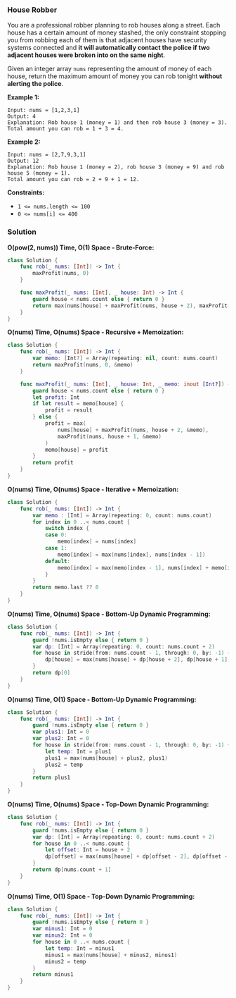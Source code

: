 
### House Robber

You are a professional robber planning to rob houses along a street. Each house has a certain amount of money stashed, the only constraint stopping you from robbing each of them is that adjacent houses have security systems connected and __it will automatically contact the police if two adjacent houses were broken into on the same night__.

Given an integer array `nums` representing the amount of money of each house, return the maximum amount of money you can rob tonight __without alerting the police__.

__Example 1:__
```
Input: nums = [1,2,3,1]
Output: 4
Explanation: Rob house 1 (money = 1) and then rob house 3 (money = 3).
Total amount you can rob = 1 + 3 = 4.
```
__Example 2:__
```
Input: nums = [2,7,9,3,1]
Output: 12
Explanation: Rob house 1 (money = 2), rob house 3 (money = 9) and rob house 5 (money = 1).
Total amount you can rob = 2 + 9 + 1 = 12.
```

__Constraints:__
* `1 <= nums.length <= 100`
* `0 <= nums[i] <= 400`

### Solution
__O(pow(2, nums)) Time, O(1) Space - Brute-Force:__
```Swift
class Solution {
    func rob(_ nums: [Int]) -> Int {
        maxProfit(nums, 0)
    }

    func maxProfit(_ nums: [Int], _ house: Int) -> Int {
        guard house < nums.count else { return 0 }
        return max(nums[house] + maxProfit(nums, house + 2), maxProfit(nums, house + 1))
    }
}
```
__O(nums) Time, O(nums) Space - Recursive + Memoization:__
```Swift
class Solution {
    func rob(_ nums: [Int]) -> Int {
        var memo: [Int?] = Array(repeating: nil, count: nums.count)
        return maxProfit(nums, 0, &memo)
    }

    func maxProfit(_ nums: [Int], _ house: Int, _ memo: inout [Int?]) -> Int {
        guard house < nums.count else { return 0 }
        let profit: Int
        if let result = memo[house] {
            profit = result
        } else {
            profit = max(
                nums[house] + maxProfit(nums, house + 2, &memo),
                maxProfit(nums, house + 1, &memo)
            )
            memo[house] = profit
        }
        return profit
    }
}
```
__O(nums) Time, O(nums) Space - Iterative + Memoization:__
```Swift
class Solution {
    func rob(_ nums: [Int]) -> Int {
        var memo : [Int] = Array(repeating: 0, count: nums.count)
        for index in 0 ..< nums.count {
            switch index {
            case 0:
                memo[index] = nums[index]
            case 1:
                memo[index] = max(nums[index], nums[index - 1])
            default:
                memo[index] = max(memo[index - 1], nums[index] + memo[index - 2])
            }
        }
        return memo.last ?? 0
    }
}
```
__O(nums) Time, O(nums) Space - Bottom-Up Dynamic Programming:__
```Swift
class Solution {
    func rob(_ nums: [Int]) -> Int {
        guard !nums.isEmpty else { return 0 }
        var dp: [Int] = Array(repeating: 0, count: nums.count + 2)
        for house in stride(from: nums.count - 1, through: 0, by: -1) {
            dp[house] = max(nums[house] + dp[house + 2], dp[house + 1])
        }
        return dp[0]
    }
}
```
__O(nums) Time, O(1) Space - Bottom-Up Dynamic Programming:__
```Swift
class Solution {
    func rob(_ nums: [Int]) -> Int {
        guard !nums.isEmpty else { return 0 }
        var plus1: Int = 0
        var plus2: Int = 0
        for house in stride(from: nums.count - 1, through: 0, by: -1) {
            let temp: Int = plus1
            plus1 = max(nums[house] + plus2, plus1)
            plus2 = temp
        }
        return plus1
    }
}
```
__O(nums) Time, O(nums) Space - Top-Down Dynamic Programming:__
```Swift
class Solution {
    func rob(_ nums: [Int]) -> Int {
        guard !nums.isEmpty else { return 0 }
        var dp: [Int] = Array(repeating: 0, count: nums.count + 2)
        for house in 0 ..< nums.count {
            let offset: Int = house + 2
            dp[offset] = max(nums[house] + dp[offset - 2], dp[offset - 1])
        }
        return dp[nums.count + 1]
    }
}
```
__O(nums) Time, O(1) Space - Top-Down Dynamic Programming:__
```Swift
class Solution {
    func rob(_ nums: [Int]) -> Int {
        guard !nums.isEmpty else { return 0 }
        var minus1: Int = 0
        var minus2: Int = 0
        for house in 0 ..< nums.count {
            let temp: Int = minus1
            minus1 = max(nums[house] + minus2, minus1)
            minus2 = temp
        }
        return minus1
    }
}
```